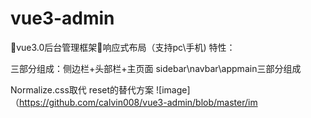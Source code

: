 # vue3-admin
👏vue3.0后台管理框架👏响应式布局（支持pc\手机)
特性：

三部分组成：侧边栏+头部栏+主页面
sidebar\navbar\appmain三部分组成

Normalize.css取代 reset的替代方案
![image] （https://github.com/calvin008/vue3-admin/blob/master/im
